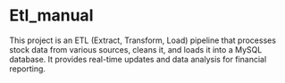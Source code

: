 # Etl_manual


This project is an ETL (Extract, Transform, Load) pipeline that processes stock data from various sources, cleans it, and loads it into a MySQL database. It provides real-time updates and data analysis for financial reporting.
